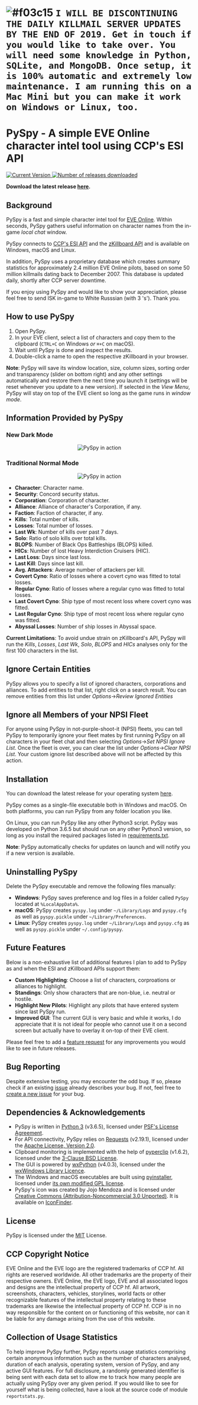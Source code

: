 <!--- // cSpell:words killboard, blops, hics, killboard's, cynos, ccp's, pyspy, psf's, pyperclip, pyinstaller, executables, jojo, unported, killmails --->

# ![#f03c15](https://placehold.it/15/f03c15/000000?text=+) `I WILL BE DISCONTINUING THE DAILY KILLMAIL SERVER UPDATES BY THE END OF 2019. Get in touch if you would like to take over. You will need some knowledge in Python, SQLite, and MongoDB. Once setup, it is 100% automatic and extremely low maintenance. I am running this on a Mac Mini but you can make it work on Windows or Linux, too.`

# PySpy - A simple EVE Online character intel tool using CCP's ESI API

<p align="left">
  <a href=https://github.com/WhiteRusssian/PySpy/releases/latest>
    <img alt="Current Version" src="https://img.shields.io/github/release/whiterusssian/pyspy.svg">
  </a>
  <a href=https://github.com/WhiteRusssian/PySpy/releases/latest>
    <img alt="Number of releases downloaded" src="https://img.shields.io/github/downloads/WhiteRusssian/PySpy/total.svg">
  </a>
</p>

**Download the latest release [here](https://github.com/WhiteRusssian/PySpy/releases/latest).**

## Background

PySpy is a fast and simple character intel tool for [EVE Online](https://www.eveonline.com/). Within seconds, PySpy gathers useful information on character names from the in-game *local chat* window.

PySpy connects to [CCP's ESI API](https://esi.evetech.net/ui/) and the
[zKillboard API](https://github.com/zKillboard/zKillboard/wiki) and is available on Windows, macOS and Linux.

In addition, PySpy uses a proprietary database which creates summary statistics for approximately 2.4 million EVE Online pilots, based on some 50 million killmails dating back to December 2007. This database is updated daily, shortly after CCP server downtime.

If you enjoy using PySpy and would like to show your appreciation, please feel free to send ISK in-game to White Russsian (with 3 's'). Thank you.

## How to use PySpy

1. Open PySpy.
2. In your EVE client, select a list of characters and copy them to the clipboard (`CTRL+C` on Windows *or* `⌘+C` on macOS).
3. Wait until PySpy is done and inspect the results.
4. Double-click a name to open the respective zKillboard in your browser.

**Note**: PySpy will save its window location, size, column sizes, sorting order and transparency (slider on bottom right) and any other settings automatically and restore them the next time you launch it (settings will be reset whenever you update to a new version). If selected in the _View Menu_, PySpy will stay on top of the EVE client so long as the game runs in *window mode*.

## Information Provided by PySpy

### New Dark Mode
<p align="center">
  <img alt="PySpy in action" src="https://github.com/WhiteRusssian/PySpy/blob/master/assets/v0.4_dark_screenshot.png?raw=true">
</p>

### Traditional Normal Mode
<p align="center">
  <img alt="PySpy in action" src="https://github.com/WhiteRusssian/PySpy/blob/master/assets/v0.4_light_screenshot.png?raw=true">
</p>

* **Character**: Character name.
* **Security**: Concord security status.
* **Corporation**: Corporation of character.
* **Alliance**: Alliance of character's Corporation, if any.
* **Faction**: Faction of character, if any.
* **Kills**: Total number of kills.
* **Losses**: Total number of losses.
* **Last Wk**: Number of kills over past 7 days.
* **Solo**: Ratio of solo kills over total kills.
* **BLOPS**: Number of Black Ops Battleships (BLOPS) killed.
* **HICs**: Number of lost Heavy Interdiction Cruisers (HIC).
* **Last Loss**: Days since last loss.
* **Last Kill**: Days since last kill.
* **Avg. Attackers**: Average number of attackers per kill.
* **Covert Cyno**: Ratio of losses where a covert cyno was fitted to total losses.
* **Regular Cyno**: Ratio of losses where a regular cyno was fitted to total losses.
* **Last Covert Cyno**: Ship type of most recent loss where covert cyno was fitted.
* **Last Regular Cyno**: Ship type of most recent loss where regular cyno was fitted.
* **Abyssal Losses**: Number of ship losses in Abyssal space.

**Current Limitations**: To avoid undue strain on zKillboard's API, PySpy will run the *Kills*, *Losses*, *Last Wk*, *Solo*, *BLOPS* and *HICs* analyses only for the first 100 characters in the list.

## Ignore Certain Entities

PySpy allows you to specify a list of ignored characters, corporations and alliances. To add entities to that list, right click on a search result. You can remove entities from this list under _Options_->_Review Ignored Entities_

## Ignore all Members of your NPSI Fleet

For anyone using PySpy in not-purple-shoot-it (NPSI) fleets, you can tell PySpy to temporarily ignore your fleet mates by first running PySpy on all characters in your fleet chat and then selecting _Options_->_Set NPSI Ignore List_. Once the fleet is over, you can clear the list under _Options_->_Clear NPSI List_. Your custom ignore list described above will not be affected by this action.

## Installation

You can download the latest release for your operating system [here](https://github.com/WhiteRusssian/PySpy/releases/latest).

PySpy comes as a single-file executable both in Windows and macOS. On both platforms, you can run PySpy from any folder location you like.

On Linux, you can run PySpy like any other Python3 script. PySpy was developed on Python 3.6.5 but should run on any other Python3 version, so long as you install the required packages listed in [requirements.txt](https://github.com/WhiteRusssian/PySpy/blob/master/requirements.txt).

**Note**: PySpy automatically checks for updates on launch and will notify you if a new version is available.

## Uninstalling PySpy

Delete the PySpy executable and remove the following files manually:

* **Windows**: PySpy saves preference and log files in a folder called  `PySpy` located at `%LocalAppData%`.
* **macOS**: PySpy creates `pyspy.log` under `~/Library/Logs` and `pyspy.cfg` as well as `pyspy.pickle` under `~/Library/Preferences`.
* **Linux**: PySpy creates `pyspy.log` under `~/Library/Logs` and `pyspy.cfg` as well as `pyspy.pickle` under `~/.config/pyspy`.

## Future Features

Below is a non-exhaustive list of additional features I plan to add to PySpy as and when the ESI and zKillboard APIs support them:

* **Custom Highlighting**: Choose a list of characters, corproations or alliances to highlight.
* **Standings**: Only show characters that are non-blue, i.e. neutral or hostile.
* **Highlight New Pilots**: Highlight any pilots that have entered system since last PySpy run.
* **Improved GUI**: The current GUI is very basic and while it works, I do appreciate that it is not ideal for people who cannot use it on a second screen but actually have to overlay it on-top of their EVE client.

Please feel free to add a [feature request](https://github.com/WhiteRusssian/PySpy/issues/new?template=pyspy-feature-request.md) for any improvements you would like to see in future releases.

## Bug Reporting

Despite extensive testing, you may encounter the odd bug. If so, please check if an existing [issue](https://github.com/WhiteRusssian/PySpy/issues) already describes your bug. If not, feel free to [create a new issue](https://github.com/WhiteRusssian/PySpy/issues/new?template=pyspy-bug-report.md) for your bug.

## Dependencies & Acknowledgements

* PySpy is written in [Python 3](https://www.python.org/) (v3.6.5), licensed under [PSF's License Agreement](https://docs.python.org/3/license.html#psf-license-agreement-for-python-release).
* For API connectivity, PySpy relies on [Requests](http://docs.python-requests.org/) (v2.19.1), licensed under the [Apache License, Version 2.0](http://docs.python-requests.org/en/master/user/intro/#requests-license).
* Clipboard monitoring is implemented with the help of [pyperclip](https://github.com/asweigart/pyperclip) (v1.6.2), licensed under the [3-Clause BSD License](https://github.com/asweigart/pyperclip/blob/master/LICENSE.txt).
* The GUI is powered by [wxPython](https://www.wxpython.org/) (v4.0.3), licensed under the [wxWindows Library Licence](https://wxpython.org/pages/license/index.html).
* The Windows and macOS executables are built using [pyinstaller](https://www.pyinstaller.org/), licensed under [its own modified GPL license](https://raw.githubusercontent.com/pyinstaller/pyinstaller/develop/COPYING.txt).
* PySpy's icon was created by Jojo Mendoza and is licensed under [Creative Commons (Attribution-Noncommercial 3.0 Unported)](https://creativecommons.org/licenses/by-nc/3.0/). It is available on [IconFinder](https://www.iconfinder.com/icons/1218719/cyber_hat_spy_undercover_user_icon).

## License

PySpy is licensed under the [MIT](LICENSE.txt) License.

## CCP Copyright Notice

EVE Online and the EVE logo are the registered trademarks of CCP hf. All rights are reserved worldwide. All other trademarks are the property of their respective owners. EVE Online, the EVE logo, EVE and all associated logos and designs are the intellectual property of CCP hf. All artwork, screenshots, characters, vehicles, storylines, world facts or other recognizable features of the intellectual property relating to these trademarks are likewise the intellectual property of CCP hf. CCP is in no way responsible for the content on or functioning of this website, nor can it be liable for any damage arising from the use of this website.

## Collection of Usage Statistics

To help improve PySpy further, PySpy reports usage statistics comprising certain anonymous information such as the number of characters analysed, duration of each analysis, operating system, version of PySpy, and any active GUI features. For full disclosure, a randomly generated identifier is being sent with each data set to allow me to track how many people are actually using PySpy over any given period. If you would like to see for yourself what is being collected, have a look at the source code of module `reportstats.py`.
